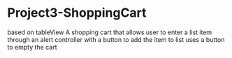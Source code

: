 # Project3-ShoppingCart

based on tableView
A shopping cart that allows user to enter a list item through an alert controller with a button to add the item to list
uses a button to empty the cart
